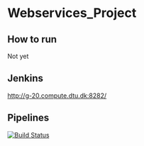 # Webservices_Project

## How to run
Not yet

## Jenkins

http://g-20.compute.dtu.dk:8282/

## Pipelines
[![Build Status](http://g-20.compute.dtu.dk:8282/buildStatus/icon?job=DTUPay+-+Continous+Integration&build=12&subject=Continuous%20Integration)](http://g-20.compute.dtu.dk:8282/job/DTUPay%20-%20Continous%20Integration/lastBuild/)

